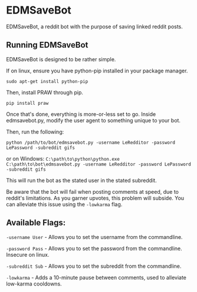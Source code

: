 # EDMSaveBot
EDMSaveBot, a reddit bot with the purpose of saving linked reddit posts.

## Running EDMSaveBot
EDMSaveBot is designed to be rather simple.

If on linux, ensure you have python-pip installed in your package manager.

`sudo apt-get install python-pip`

Then, install PRAW through pip.

`pip install praw`

Once that's done, everything is more-or-less set to go.
Inside edmsavebot.py, modify the user agent to something unique to your bot.

Then, run the following:

`python /path/to/bot/edmsavebot.py -username LeRedditor -password LePassword -subreddit gifs`


or on Windows:
`C:\path\to\python\python.exe C:\path\to\bot\edmsavebot.py -username LeRedditor -password LePassword -subreddit gifs`

This will run the bot as the stated user in the stated subreddit.

Be aware that the bot will fail when posting comments at speed, due to reddit's limitations.
As you garner upvotes, this problem will subside. You can alleviate this issue using the `-lowkarma` flag.

## Available Flags:
`-username User` - Allows you to set the username from the commandline.

`-password Pass` - Allows you to set the password from the commandline. Insecure on linux.

`-subreddit Sub` - Allows you to set the subreddit from the commandline.

`-lowkarma` - Adds a 10-minute pause between comments, used to alleviate low-karma cooldowns.
